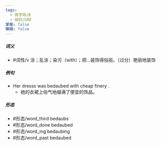 ```yaml
---
tags:
  - 首字母/B
  - 级别/GRE
掌握: false
模糊: false
---
```

##### 词义
- #词性/v  涂；乱涂；染污（with）；把…装饰得俗丽，（过分）艳丽地装饰
##### 例句
- Her dresss was bedaubed with cheap finery .
	- 她的衣裙上俗气地缀满了便宜的饰品。
##### 形态
- #形态/word_third bedaubs
- #形态/word_done bedaubed
- #形态/word_ing bedaubing
- #形态/word_past bedaubed
